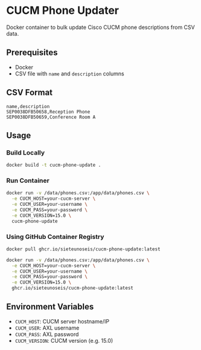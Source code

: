 # CUCM Phone Updater

Docker container to bulk update Cisco CUCM phone descriptions from CSV data.

## Prerequisites
- Docker
- CSV file with `name` and `description` columns

## CSV Format
```csv
name,description
SEP0038DFB50658,Reception Phone
SEP0038DFB50659,Conference Room A
```

## Usage

### Build Locally
```bash
docker build -t cucm-phone-update .
```

### Run Container
```bash
docker run -v /data/phones.csv:/app/data/phones.csv \
  -e CUCM_HOST=your-cucm-server \
  -e CUCM_USER=your-username \
  -e CUCM_PASS=your-password \
  -e CUCM_VERSION=15.0 \
  cucm-phone-update
```

### Using GitHub Container Registry
```bash
docker pull ghcr.io/sieteunoseis/cucm-phone-update:latest

docker run -v /data/phones.csv:/app/data/phones.csv \
  -e CUCM_HOST=your-cucm-server \
  -e CUCM_USER=your-username \
  -e CUCM_PASS=your-password \
  -e CUCM_VERSION=15.0 \
  ghcr.io/sieteunoseis/cucm-phone-update:latest
```

## Environment Variables
- `CUCM_HOST`: CUCM server hostname/IP
- `CUCM_USER`: AXL username
- `CUCM_PASS`: AXL password
- `CUCM_VERSION`: CUCM version (e.g. 15.0)